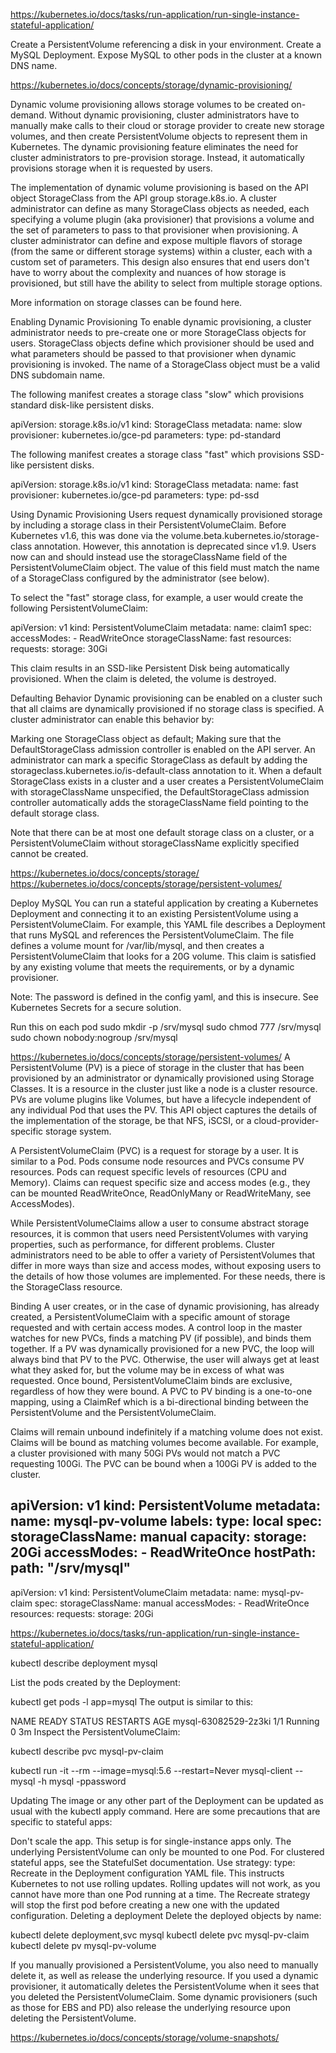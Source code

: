 https://kubernetes.io/docs/tasks/run-application/run-single-instance-stateful-application/

Create a PersistentVolume referencing a disk in your environment.
Create a MySQL Deployment.
Expose MySQL to other pods in the cluster at a known DNS name.

https://kubernetes.io/docs/concepts/storage/dynamic-provisioning/

Dynamic volume provisioning allows storage volumes to be created on-demand. Without dynamic provisioning, cluster administrators have to manually make calls to their cloud or storage provider to create new storage volumes, and then create PersistentVolume objects to represent them in Kubernetes. The dynamic provisioning feature eliminates the need for cluster administrators to pre-provision storage. Instead, it automatically provisions storage when it is requested by users.

The implementation of dynamic volume provisioning is based on the API object StorageClass from the API group storage.k8s.io. A cluster administrator can define as many StorageClass objects as needed, each specifying a volume plugin (aka provisioner) that provisions a volume and the set of parameters to pass to that provisioner when provisioning. A cluster administrator can define and expose multiple flavors of storage (from the same or different storage systems) within a cluster, each with a custom set of parameters. This design also ensures that end users don't have to worry about the complexity and nuances of how storage is provisioned, but still have the ability to select from multiple storage options.

More information on storage classes can be found here.


Enabling Dynamic Provisioning 
To enable dynamic provisioning, a cluster administrator needs to pre-create one or more StorageClass objects for users. StorageClass objects define which provisioner should be used and what parameters should be passed to that provisioner when dynamic provisioning is invoked. The name of a StorageClass object must be a valid DNS subdomain name.

The following manifest creates a storage class "slow" which provisions standard disk-like persistent disks.

apiVersion: storage.k8s.io/v1
kind: StorageClass
metadata:
  name: slow
provisioner: kubernetes.io/gce-pd
parameters:
  type: pd-standard

The following manifest creates a storage class "fast" which provisions SSD-like persistent disks.

apiVersion: storage.k8s.io/v1
kind: StorageClass
metadata:
  name: fast
provisioner: kubernetes.io/gce-pd
parameters:
  type: pd-ssd

Using Dynamic Provisioning
Users request dynamically provisioned storage by including a storage class in their PersistentVolumeClaim. Before Kubernetes v1.6, this was done via the volume.beta.kubernetes.io/storage-class annotation. However, this annotation is deprecated since v1.9. Users now can and should instead use the storageClassName field of the PersistentVolumeClaim object. The value of this field must match the name of a StorageClass configured by the administrator (see below).

To select the "fast" storage class, for example, a user would create the following PersistentVolumeClaim:

apiVersion: v1
kind: PersistentVolumeClaim
metadata:
  name: claim1
spec:
  accessModes:
    - ReadWriteOnce
  storageClassName: fast
  resources:
    requests:
      storage: 30Gi

This claim results in an SSD-like Persistent Disk being automatically provisioned. When the claim is deleted, the volume is destroyed.


Defaulting Behavior
Dynamic provisioning can be enabled on a cluster such that all claims are dynamically provisioned if no storage class is specified. A cluster administrator can enable this behavior by:

Marking one StorageClass object as default;
Making sure that the DefaultStorageClass admission controller is enabled on the API server.
An administrator can mark a specific StorageClass as default by adding the storageclass.kubernetes.io/is-default-class annotation to it. When a default StorageClass exists in a cluster and a user creates a PersistentVolumeClaim with storageClassName unspecified, the DefaultStorageClass admission controller automatically adds the storageClassName field pointing to the default storage class.

Note that there can be at most one default storage class on a cluster, or a PersistentVolumeClaim without storageClassName explicitly specified cannot be created.

https://kubernetes.io/docs/concepts/storage/
https://kubernetes.io/docs/concepts/storage/persistent-volumes/


Deploy MySQL
You can run a stateful application by creating a Kubernetes Deployment and connecting it to an existing PersistentVolume using a PersistentVolumeClaim. For example, this YAML file describes a Deployment that runs MySQL and references the PersistentVolumeClaim. The file defines a volume mount for /var/lib/mysql, and then creates a PersistentVolumeClaim that looks for a 20G volume. This claim is satisfied by any existing volume that meets the requirements, or by a dynamic provisioner.

Note: The password is defined in the config yaml, and this is insecure. See Kubernetes Secrets for a secure solution.

Run this on each pod
sudo mkdir -p /srv/mysql
sudo chmod 777 /srv/mysql
sudo chown nobody:nogroup /srv/mysql


https://kubernetes.io/docs/concepts/storage/persistent-volumes/
A PersistentVolume (PV) is a piece of storage in the cluster that has been provisioned by an administrator or dynamically provisioned using Storage Classes. It is a resource in the cluster just like a node is a cluster resource. PVs are volume plugins like Volumes, but have a lifecycle independent of any individual Pod that uses the PV. This API object captures the details of the implementation of the storage, be that NFS, iSCSI, or a cloud-provider-specific storage system.

A PersistentVolumeClaim (PVC) is a request for storage by a user. It is similar to a Pod. Pods consume node resources and PVCs consume PV resources. Pods can request specific levels of resources (CPU and Memory). Claims can request specific size and access modes (e.g., they can be mounted ReadWriteOnce, ReadOnlyMany or ReadWriteMany, see AccessModes).

While PersistentVolumeClaims allow a user to consume abstract storage resources, it is common that users need PersistentVolumes with varying properties, such as performance, for different problems. Cluster administrators need to be able to offer a variety of PersistentVolumes that differ in more ways than size and access modes, without exposing users to the details of how those volumes are implemented. For these needs, there is the StorageClass resource.

Binding 
A user creates, or in the case of dynamic provisioning, has already created, a PersistentVolumeClaim with a specific amount of storage requested and with certain access modes. A control loop in the master watches for new PVCs, finds a matching PV (if possible), and binds them together. If a PV was dynamically provisioned for a new PVC, the loop will always bind that PV to the PVC. Otherwise, the user will always get at least what they asked for, but the volume may be in excess of what was requested. Once bound, PersistentVolumeClaim binds are exclusive, regardless of how they were bound. A PVC to PV binding is a one-to-one mapping, using a ClaimRef which is a bi-directional binding between the PersistentVolume and the PersistentVolumeClaim.

Claims will remain unbound indefinitely if a matching volume does not exist. Claims will be bound as matching volumes become available. For example, a cluster provisioned with many 50Gi PVs would not match a PVC requesting 100Gi. The PVC can be bound when a 100Gi PV is added to the cluster.


apiVersion: v1
kind: PersistentVolume
metadata:
  name: mysql-pv-volume
  labels:
    type: local
spec:
  storageClassName: manual
  capacity:
    storage: 20Gi
  accessModes:
    - ReadWriteOnce
  hostPath:
    path: "/srv/mysql"
---
apiVersion: v1
kind: PersistentVolumeClaim
metadata:
  name: mysql-pv-claim
spec:
  storageClassName: manual
  accessModes:
    - ReadWriteOnce
  resources:
    requests:
      storage: 20Gi


https://kubernetes.io/docs/tasks/run-application/run-single-instance-stateful-application/

kubectl describe deployment mysql

List the pods created by the Deployment:

 kubectl get pods -l app=mysql
The output is similar to this:

 NAME                   READY     STATUS    RESTARTS   AGE
 mysql-63082529-2z3ki   1/1       Running   0          3m
Inspect the PersistentVolumeClaim:

 kubectl describe pvc mysql-pv-claim

 kubectl run -it --rm --image=mysql:5.6 --restart=Never mysql-client -- mysql -h mysql -ppassword

 Updating 
The image or any other part of the Deployment can be updated as usual with the kubectl apply command. Here are some precautions that are specific to stateful apps:

Don't scale the app. This setup is for single-instance apps only. The underlying PersistentVolume can only be mounted to one Pod. For clustered stateful apps, see the StatefulSet documentation.
Use strategy: type: Recreate in the Deployment configuration YAML file. This instructs Kubernetes to not use rolling updates. Rolling updates will not work, as you cannot have more than one Pod running at a time. The Recreate strategy will stop the first pod before creating a new one with the updated configuration.
Deleting a deployment 
Delete the deployed objects by name:

kubectl delete deployment,svc mysql
kubectl delete pvc mysql-pv-claim
kubectl delete pv mysql-pv-volume

If you manually provisioned a PersistentVolume, you also need to manually delete it, as well as release the underlying resource. If you used a dynamic provisioner, it automatically deletes the PersistentVolume when it sees that you deleted the PersistentVolumeClaim. Some dynamic provisioners (such as those for EBS and PD) also release the underlying resource upon deleting the PersistentVolume.

https://kubernetes.io/docs/concepts/storage/volume-snapshots/